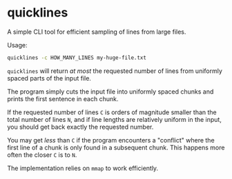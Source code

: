# quicklines

A simple CLI tool for efficient sampling of lines from large files.

Usage:

```bash
quicklines -c HOW_MANY_LINES my-huge-file.txt
```

`quicklines` will return _at most_ the requested number of lines from uniformly spaced parts of the input file.

The program simply cuts the input file into uniformly spaced chunks and prints the first sentence in each chunk.

If the requested number of lines `C` is orders of magnitude smaller than the total number of lines `N`, and if line lengths are
relatively uniform in the input, you should get back exactly the requested number.

You may get _less_ than `C` if the program encounters a "conflict" where the first line of a chunk is only found in a
subsequent chunk. This happens more often the closer `C` is to `N`.

The implementation relies on `mmap` to work efficiently.



